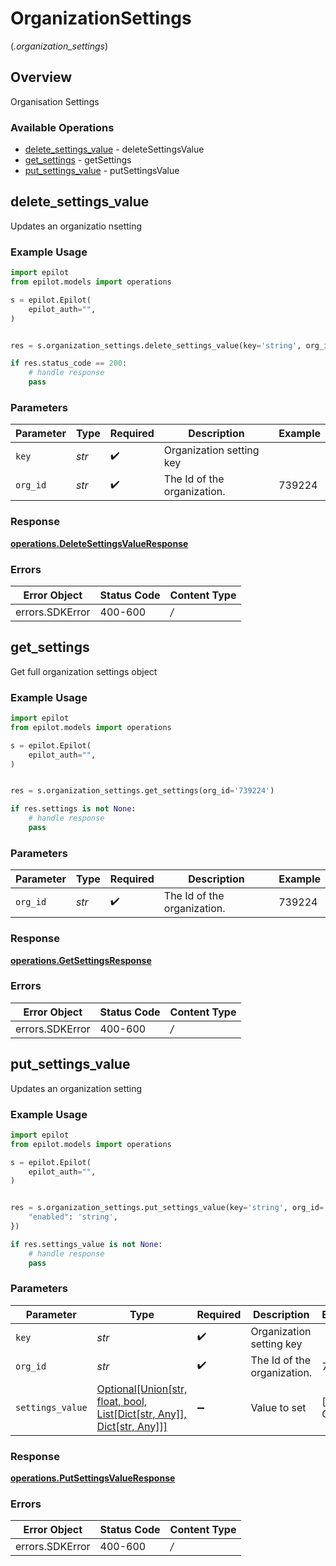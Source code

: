 # OrganizationSettings
(*.organization_settings*)

## Overview

Organisation Settings

### Available Operations

* [delete_settings_value](#delete_settings_value) - deleteSettingsValue
* [get_settings](#get_settings) - getSettings
* [put_settings_value](#put_settings_value) - putSettingsValue

## delete_settings_value

Updates an organizatio nsetting

### Example Usage

```python
import epilot
from epilot.models import operations

s = epilot.Epilot(
    epilot_auth="",
)


res = s.organization_settings.delete_settings_value(key='string', org_id='739224')

if res.status_code == 200:
    # handle response
    pass
```

### Parameters

| Parameter                   | Type                        | Required                    | Description                 | Example                     |
| --------------------------- | --------------------------- | --------------------------- | --------------------------- | --------------------------- |
| `key`                       | *str*                       | :heavy_check_mark:          | Organization setting key    |                             |
| `org_id`                    | *str*                       | :heavy_check_mark:          | The Id of the organization. | 739224                      |


### Response

**[operations.DeleteSettingsValueResponse](../../models/operations/deletesettingsvalueresponse.md)**
### Errors

| Error Object    | Status Code     | Content Type    |
| --------------- | --------------- | --------------- |
| errors.SDKError | 400-600         | */*             |

## get_settings

Get full organization settings object

### Example Usage

```python
import epilot
from epilot.models import operations

s = epilot.Epilot(
    epilot_auth="",
)


res = s.organization_settings.get_settings(org_id='739224')

if res.settings is not None:
    # handle response
    pass
```

### Parameters

| Parameter                   | Type                        | Required                    | Description                 | Example                     |
| --------------------------- | --------------------------- | --------------------------- | --------------------------- | --------------------------- |
| `org_id`                    | *str*                       | :heavy_check_mark:          | The Id of the organization. | 739224                      |


### Response

**[operations.GetSettingsResponse](../../models/operations/getsettingsresponse.md)**
### Errors

| Error Object    | Status Code     | Content Type    |
| --------------- | --------------- | --------------- |
| errors.SDKError | 400-600         | */*             |

## put_settings_value

Updates an organization setting

### Example Usage

```python
import epilot
from epilot.models import operations

s = epilot.Epilot(
    epilot_auth="",
)


res = s.organization_settings.put_settings_value(key='string', org_id='739224', settings_value={
    "enabled": 'string',
})

if res.settings_value is not None:
    # handle response
    pass
```

### Parameters

| Parameter                                                                                                       | Type                                                                                                            | Required                                                                                                        | Description                                                                                                     | Example                                                                                                         |
| --------------------------------------------------------------------------------------------------------------- | --------------------------------------------------------------------------------------------------------------- | --------------------------------------------------------------------------------------------------------------- | --------------------------------------------------------------------------------------------------------------- | --------------------------------------------------------------------------------------------------------------- |
| `key`                                                                                                           | *str*                                                                                                           | :heavy_check_mark:                                                                                              | Organization setting key                                                                                        |                                                                                                                 |
| `org_id`                                                                                                        | *str*                                                                                                           | :heavy_check_mark:                                                                                              | The Id of the organization.                                                                                     | 739224                                                                                                          |
| `settings_value`                                                                                                | [Optional[Union[str, float, bool, List[Dict[str, Any]], Dict[str, Any]]]](../../models/shared/settingsvalue.md) | :heavy_minus_sign:                                                                                              | Value to set                                                                                                    | [object Object]                                                                                                 |


### Response

**[operations.PutSettingsValueResponse](../../models/operations/putsettingsvalueresponse.md)**
### Errors

| Error Object    | Status Code     | Content Type    |
| --------------- | --------------- | --------------- |
| errors.SDKError | 400-600         | */*             |
